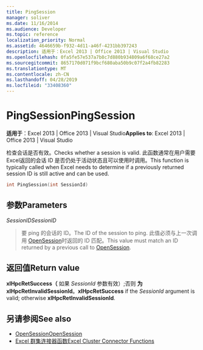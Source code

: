 ```yaml
---
title: PingSession
manager: soliver
ms.date: 11/16/2014
ms.audience: Developer
ms.topic: reference
localization_priority: Normal
ms.assetid: 4646659b-f932-4d11-a46f-4231bb397243
description: 适用于：Excel 2013 | Office 2013 | Visual Studio
ms.openlocfilehash: 0fa5fe57e537a7b8c7d880b934809a6f68ce27a2
ms.sourcegitcommit: 8657170d071f9bcf680aba50b9c07f2a4fb82283
ms.translationtype: MT
ms.contentlocale: zh-CN
ms.lasthandoff: 04/28/2019
ms.locfileid: "33408360"
---
```

# <a name="pingsession"></a><span data-ttu-id="39196-103">PingSession</span><span class="sxs-lookup"><span data-stu-id="39196-103">PingSession</span></span>

<span data-ttu-id="39196-104">**适用于**：Excel 2013 | Office 2013 | Visual Studio</span><span class="sxs-lookup"><span data-stu-id="39196-104">**Applies to**: Excel 2013 | Office 2013 | Visual Studio</span></span> 
  
<span data-ttu-id="39196-105">检查会话是否有效。</span><span class="sxs-lookup"><span data-stu-id="39196-105">Checks whether a session is valid.</span></span> <span data-ttu-id="39196-106">此函数通常在用户需要Excel返回的会话 ID 是否仍处于活动状态且可以使用时调用。</span><span class="sxs-lookup"><span data-stu-id="39196-106">This function is typically called when Excel needs to determine if a previously returned session ID is still active and can be used.</span></span>
  
```cpp
int PingSession(int SessionId)
```

## <a name="parameters"></a><span data-ttu-id="39196-107">参数</span><span class="sxs-lookup"><span data-stu-id="39196-107">Parameters</span></span>

<span data-ttu-id="39196-108">_SessionID_</span><span class="sxs-lookup"><span data-stu-id="39196-108">_SessionID_</span></span>
  
> <span data-ttu-id="39196-109">要 ping 的会话的 ID。</span><span class="sxs-lookup"><span data-stu-id="39196-109">The ID of the session to ping.</span></span> <span data-ttu-id="39196-110">此值必须与上一次调用 [OpenSession](opensession.md)时返回的 ID 匹配。</span><span class="sxs-lookup"><span data-stu-id="39196-110">This value must match an ID returned by a previous call to [OpenSession](opensession.md).</span></span>
    
## <a name="return-value"></a><span data-ttu-id="39196-111">返回值</span><span class="sxs-lookup"><span data-stu-id="39196-111">Return value</span></span>

<span data-ttu-id="39196-112">**xlHpcRetSuccess（** 如果  _SessionId_ 参数有效）;否则 **为 xlHpcRetInvalidSessionId**。</span><span class="sxs-lookup"><span data-stu-id="39196-112">**xlHpcRetSuccess** if the  _SessionId_ argument is valid; otherwise **xlHpcRetInvalidSessionId**.</span></span>
  
## <a name="see-also"></a><span data-ttu-id="39196-113">另请参阅</span><span class="sxs-lookup"><span data-stu-id="39196-113">See also</span></span>

- [<span data-ttu-id="39196-114">OpenSession</span><span class="sxs-lookup"><span data-stu-id="39196-114">OpenSession</span></span>](opensession.md)
- [<span data-ttu-id="39196-115">Excel 群集连接器函数</span><span class="sxs-lookup"><span data-stu-id="39196-115">Excel Cluster Connector Functions</span></span>](excel-cluster-connector-functions.md)

